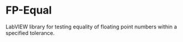 # FP-Equal
LabVIEW library for testing equality of floating point numbers within a specified tolerance.

